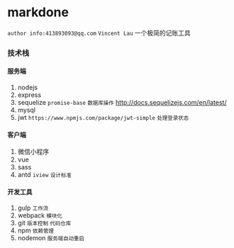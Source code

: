 # markdone
`author info:413893093@qq.com` 
 `Vincent Lau`
一个极简的记账工具


### 技术栈
#### 服务端
1.	nodejs	
2.	express 
3.	sequelize `promise-base`  `数据库操作`  http://docs.sequelizejs.com/en/latest/
4.	mysql 
5.	jwt `https://www.npmjs.com/package/jwt-simple` `处理登录状态`

#### 客户端
1.	微信小程序
2.	vue
3.	sass
4.	antd `iview` `设计标准`

#### 开发工具
1.	gulp	`工作流`
2.	webpack `模块化`
3.	git	`版本控制` `代码仓库`
4.	npm `依赖管理`
5.	nodemon  `服务端自动重启`